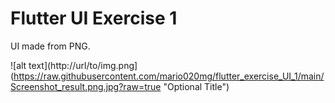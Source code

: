# Flutter UI Exercise 1

UI made from PNG.


![alt text](http://url/to/img.png](https://raw.githubusercontent.com/mario020mg/flutter_exercise_UI_1/main/Screenshot_result.png.jpg?raw=true "Optional Title")
